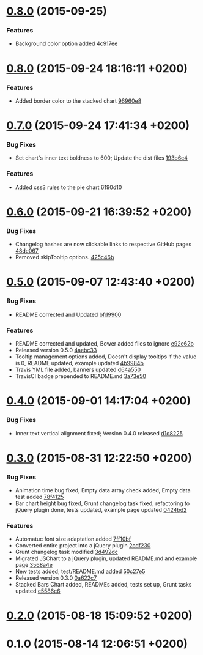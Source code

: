 <a name="0.8.0"></a>
# [0.8.0](//compare/0.8.0...v0.8.0) (2015-09-25)


### Features

* Background color option added [4c917ee](https://github.com/the-software-factory/jquery-chart/commit/4c917eef071216557548e21c6ecab0d118dd84ee) 



<a name="0.8.0"></a>
# [0.8.0](//compare/0.7.0...0.8.0) (2015-09-24 18:16:11 +0200)


### Features

* Added border color to the stacked chart [96960e8](https://github.com/the-software-factory/jquery-chart/commit/96960e872c1c2b4379de54111ffa4d2f24ad0e9c) 



<a name="0.7.0"></a>
# [0.7.0](//compare/0.6.0...0.7.0) (2015-09-24 17:41:34 +0200)


### Bug Fixes

* Set chart's inner text boldness to 600; Update the dist files [193b6c4](https://github.com/the-software-factory/jquery-chart/commit/193b6c49072c3b2d99e394a653e4b5c7b671934e) 

### Features

* Added css3 rules to the pie chart [6190d10](https://github.com/the-software-factory/jquery-chart/commit/6190d10e9cb6e187dffb0c609d6999fd49f6b0d9) 



<a name="0.6.0"></a>
# [0.6.0](//compare/0.5.0...0.6.0) (2015-09-21 16:39:52 +0200)


### Bug Fixes

* Changelog hashes are now clickable links to respective GitHub pages [48de067](https://github.com/the-software-factory/jquery-chart/commit/48de06799c1d6b09b8f9b24588f5f27cec67f897) 
* Removed skipTooltip options. [425c46b](https://github.com/the-software-factory/jquery-chart/commit/425c46b745118b2c82eeff7484ab1d1d15be3009) 



<a name="0.5.0"></a>
# [0.5.0](//compare/0.4.0...0.5.0) (2015-09-07 12:43:40 +0200)


### Bug Fixes

* README corrected and Updated [bfd9900](https://github.com/the-software-factory/jquery-chart/commit/bfd9900319d6f35b6bb917dfa99296115d6e6865) 

### Features

* README corrected and updated, Bower added files to ignore [e92e62b](https://github.com/the-software-factory/jquery-chart/commit/e92e62b08165caceb0d4ff42296de2d300369f6e) 
* Released version 0.5.0 [4aebc33](https://github.com/the-software-factory/jquery-chart/commit/4aebc3304e350cd60b9926987aeb38d997a99e7b) 
* Tooltip management options added, Doesn't display tooltips if the value is 0, README updated, example updated [4b9984b](https://github.com/the-software-factory/jquery-chart/commit/4b9984b1ca7aabf5ad59f0bb08829ac430262867) 
* Travis YML file added, banners updated [d64a550](https://github.com/the-software-factory/jquery-chart/commit/d64a550d8b2b76f9d19165dfad949fdbe0f6ca7a) 
* TravisCI badge prepended to README.md [3a73e50](https://github.com/the-software-factory/jquery-chart/commit/3a73e50c2b6e3d84e44b32d04d9288da34a5d27e) 



<a name="0.4.0"></a>
# [0.4.0](//compare/0.3.0...0.4.0) (2015-09-01 14:17:04 +0200)


### Bug Fixes

* Inner text vertical alignment fixed; Version 0.4.0 released [d1d8225](https://github.com/the-software-factory/jquery-chart/commit/d1d82255874a96d3815dc23ee0230eb0a219095c) 



<a name="0.3.0"></a>
# [0.3.0](//compare/0.2.0...0.3.0) (2015-08-31 12:22:50 +0200)


### Bug Fixes

* Animation time bug fixed, Empty data array check added, Empty data test added [78f4125](https://github.com/the-software-factory/jquery-chart/commit/78f412544d0a0580cf8ddf6f9eaa43d2e3cbde99) 
* Bar chart height bug fixed, Grunt changelog task fixed, refactoring to jQuery plugin done, tests updated, example page updated [0424bd2](https://github.com/the-software-factory/jquery-chart/commit/0424bd242342a1e4937ac70d12b3a4ba139a8076) 

### Features

* Automatuc font size adaptation added [7ff10bf](https://github.com/the-software-factory/jquery-chart/commit/7ff10bf631990295547809fe92fc93a966be1365) 
* Converted entire project into a jQuery plugin [2cdf230](https://github.com/the-software-factory/jquery-chart/commit/2cdf230fa0dbdb4ef681c17600a7fd9be5c4a316) 
* Grunt changelog task modified [3d492dc](https://github.com/the-software-factory/jquery-chart/commit/3d492dcf71627a2765c515e75c338c42e0356be0) 
* Migrated JSChart to a jQuery plugin, updated README.md and example page [3568a4e](https://github.com/the-software-factory/jquery-chart/commit/3568a4e9de397176af15430f2dd0e3628b2db0a6) 
* New tests added; test/README.md added [50c27e5](https://github.com/the-software-factory/jquery-chart/commit/50c27e5da5ba9a32ea3de5f4e84388431f2c185d) 
* Released version 0.3.0 [0a622c7](https://github.com/the-software-factory/jquery-chart/commit/0a622c7659a9ae252022d222f0d418d5150c1815) 
* Stacked Bars Chart added, READMEs added, tests set up, Grunt tasks updated [c5586c6](https://github.com/the-software-factory/jquery-chart/commit/c5586c6f7d69b4c99ef2cb428e6b31105383ad25) 



<a name="0.2.0"></a>
# [0.2.0](//compare/0.1.0...0.2.0) (2015-08-18 15:09:52 +0200)




<a name="0.1.0"></a>
# 0.1.0 (2015-08-14 12:06:51 +0200)




